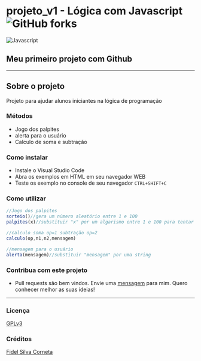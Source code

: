 # projeto_v1 - Lógica com Javascript ![GitHub forks](https://img.shields.io/github/forks/FidelSCorneta/projeto_v1?style=social)

![Javascript](https://upload.wikimedia.org/wikipedia/commons/thumb/9/99/Unofficial_JavaScript_logo_2.svg/260px-Unofficial_JavaScript_logo_2.svg.png)

## Meu primeiro projeto com Github

---
## Sobre o projeto
Projeto para ajudar alunos iniciantes na lógica de programação

### Métodos
- Jogo dos palpites
- alerta para o usuário
- Calculo de soma e subtração

### Como instalar
- Instale o Visual Studio Code
- Abra os exemplos em HTML em seu navegador WEB
- Teste os exemplo no console de seu navegador  `CTRL+SHIFT+C`

### Como utilizar
```javascript
//Jogo dos palpites
sorteio()//gera um número aleatório entre 1 e 100
palpites(x)//substituir "x" por um algarismo entre 1 e 100 para tentar adivinhar o número gerado no sorteio

//calculo soma op=1 subtração op=2
calculo(op,n1,n2,mensagem)

//mensagem para o usuário
alerta(mensagem)//substituir "mensagem" por uma string
```
### Contribua com este projeto
- Pull requests são bem vindos. Envie uma [mensagem](https://github.com/FidelSCorneta/projeto_v1/issues) para mim. Quero conhecer melhor as suas ideias!
---
### Licença

[GPLv3](https://choosealicense.com/licenses/gpl-3.0/)

### Créditos
[Fidel Silva Corneta](https://github.com/FidelSCorneta/projeto_v1)